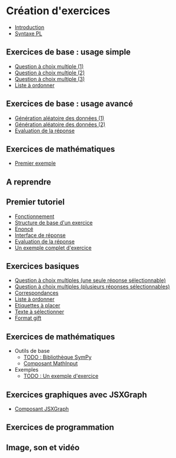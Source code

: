 # Création d'exercices

* [Introduction](intro.md)
* [Syntaxe PL](syntaxe_pl.md)

## Exercices de base : usage simple

* [Question à choix multiple (1)](radio.md)
* [Question à choix multiple (2)](checkbox.md)
* [Question à choix multiple (3)](checkbox_rw.md)
* [Liste à ordonner](sortlist.md)

## Exercices de base : usage avancé

* [Génération aléatoire des données (1)](before.md)
* [Génération aléatoire des données (2)](before_csv.md)
* [Evaluation de la réponse](evaluator.md)

## Exercices de mathématiques

* [Premier exemple]()


## A reprendre

## Premier tutoriel

* [Fonctionnement](premier_tut/fonctionnement_before_evaluator.md)
* [Structure de base d'un exercice](premier_tut/structure_base_exercice.md)
* [Enoncé](premier_tut/enonce.md)
* [Interface de réponse](premier_tut/interface_reponse.md)
* [Evaluation de la réponse](premier_tut/evaluation_reponse.md)
* [Un exemple complet d'exercice](premier_tut/exemple_complet_exercice.md)

## Exercices basiques

* [Question à choix multiples (une seule réponse sélectionnable)](basic/radio.md)
* [Question à choix multiples (plusieurs réponses sélectionnables)](basic/checkbox.md)
* [Correspondances](basic/matchlist.md)
* [Liste à ordonner](basic/sortlist.md)
* [Etiquettes à placer](basic/dragdrop.md)
* [Texte à sélectionner](basic/textselect.md)
* [Format gift](basic/gift.md)

## Exercices de mathématiques

* Outils de base
    * [TODO : Bibliothèque SymPy](index.md)
    * [Composant MathInput](composant_mathinput.md)
* Exemples
    * [TODO : Un exemple d'exercice](index.md)

## Exercices graphiques avec JSXGraph

* [Composant JSXGraph](composant_jsxgraph.md)

## Exercices de programmation

## Image, son et vidéo
